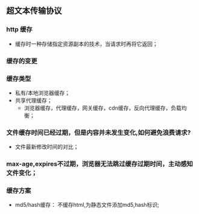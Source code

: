 ## 超文本传输协议

### http 缓存

* 缓存时一种存储指定资源副本的技术，当请求时再将它返回；

### 缓存的变更

### 缓存类型

* 私有/本地浏览器缓存；
* 共享代理缓存；
  * 浏览器缓存，代理缓存，网关缓存，cdn缓存，反向代理缓存，负载均衡；

### 文件缓存时间已经过期，但是内容并未发生变化,如何避免浪费请求?

* 文件最新修改时间的对比；

### max-age,expires不过期，浏览器无法跳过缓存过期时间，主动感知文件变化；

### 缓存方案

* md5/hash缓存： 不缓存html,为静态文件添加md5,hash标识;
